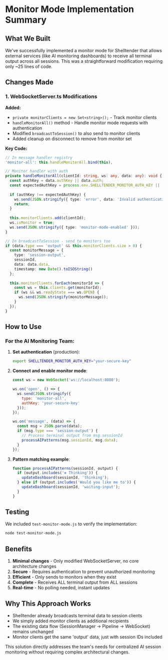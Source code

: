 # Monitor Mode Implementation Summary

## What We Built

We've successfully implemented a monitor mode for Shelltender that allows external services (like AI monitoring dashboards) to receive all terminal output across all sessions. This was a straightforward modification requiring only ~25 lines of code.

## Changes Made

### 1. WebSocketServer.ts Modifications

**Added:**
- `private monitorClients = new Set<string>();` - Track monitor clients
- `handleMonitorAll()` method - Handle monitor mode requests with authentication
- Modified `broadcastToSession()` to also send to monitor clients
- Added cleanup on disconnect to remove from monitor set

**Key Code:**
```typescript
// In message handler registry
'monitor-all': this.handleMonitorAll.bind(this),

// Monitor handler with auth
private handleMonitorAll(clientId: string, ws: any, data: any): void {
  const authKey = data.authKey || data.auth;
  const expectedAuthKey = process.env.SHELLTENDER_MONITOR_AUTH_KEY || 'default-monitor-key';
  
  if (authKey !== expectedAuthKey) {
    ws.send(JSON.stringify({ type: 'error', data: 'Invalid authentication key' }));
    return;
  }
  
  this.monitorClients.add(clientId);
  ws.isMonitor = true;
  ws.send(JSON.stringify({ type: 'monitor-mode-enabled' }));
}

// In broadcastToSession - send to monitors too
if (data.type === 'output' && this.monitorClients.size > 0) {
  const monitorMessage = {
    type: 'session-output',
    sessionId,
    data: data.data,
    timestamp: new Date().toISOString()
  };
  
  this.monitorClients.forEach(monitorId => {
    const ws = this.clients.get(monitorId);
    if (ws && ws.readyState === ws.OPEN) {
      ws.send(JSON.stringify(monitorMessage));
    }
  });
}
```

## How to Use

### For the AI Monitoring Team:

1. **Set authentication** (production):
   ```bash
   export SHELLTENDER_MONITOR_AUTH_KEY="your-secure-key"
   ```

2. **Connect and enable monitor mode**:
   ```javascript
   const ws = new WebSocket('ws://localhost:8080');
   
   ws.on('open', () => {
     ws.send(JSON.stringify({
       type: 'monitor-all',
       authKey: 'your-secure-key'
     }));
   });
   
   ws.on('message', (data) => {
     const msg = JSON.parse(data);
     if (msg.type === 'session-output') {
       // Process terminal output from msg.sessionId
       processAIPatterns(msg.sessionId, msg.data);
     }
   });
   ```

3. **Pattern matching example**:
   ```javascript
   function processAIPatterns(sessionId, output) {
     if (output.includes('✻ Thinking')) {
       updateDashboard(sessionId, 'thinking');
     } else if (output.includes('Would you like me to')) {
       updateDashboard(sessionId, 'waiting-input');
     }
   }
   ```

## Testing

We included `test-monitor-mode.js` to verify the implementation:
```bash
node test-monitor-mode.js
```

## Benefits

1. **Minimal changes** - Only modified WebSocketServer, no core architecture changes
2. **Secure** - Requires authentication to prevent unauthorized monitoring
3. **Efficient** - Only sends to monitors when they exist
4. **Complete** - Receives ALL terminal output from ALL sessions
5. **Real-time** - No polling needed, instant updates

## Why This Approach Works

- Shelltender already broadcasts terminal data to session clients
- We simply added monitor clients as additional recipients
- The existing data flow (SessionManager → Pipeline → WebSocket) remains unchanged
- Monitor clients get the same 'output' data, just with session IDs included

This solution directly addresses the team's needs for centralized AI session monitoring without requiring complex architectural changes.